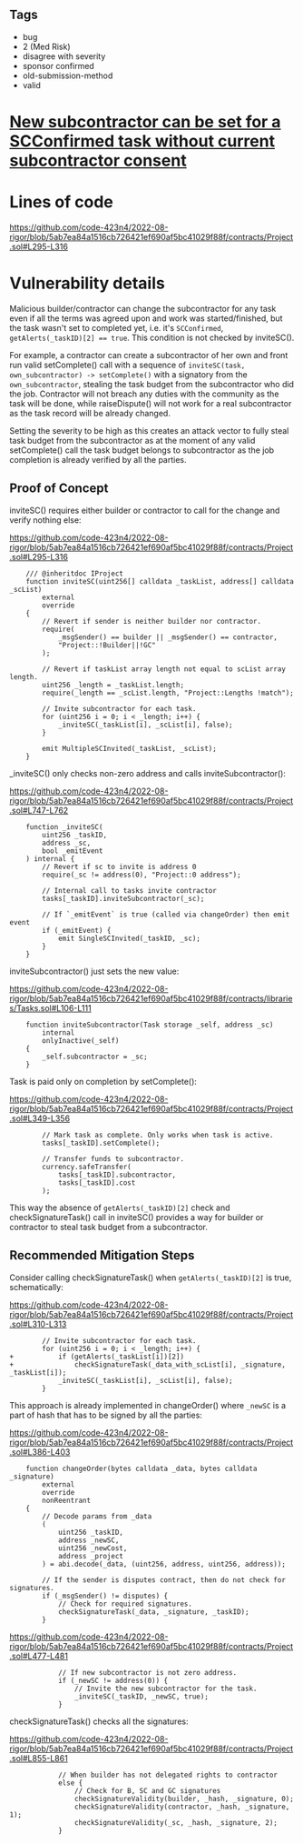 ## Tags

- bug
- 2 (Med Risk)
- disagree with severity
- sponsor confirmed
- old-submission-method
- valid

# [New subcontractor can be set for a SCConfirmed task without current subcontractor consent](https://github.com/code-423n4/2022-08-rigor-findings/issues/378) 

# Lines of code

https://github.com/code-423n4/2022-08-rigor/blob/5ab7ea84a1516cb726421ef690af5bc41029f88f/contracts/Project.sol#L295-L316


# Vulnerability details

Malicious builder/contractor can change the subcontractor for any task even if all the terms was agreed upon and work was started/finished, but the task wasn't set to completed yet, i.e. it's `SCConfirmed`, `getAlerts(_taskID)[2] == true`. This condition is not checked by inviteSC().

For example, a contractor can create a subcontractor of her own and front run valid setComplete() call with a sequence of `inviteSC(task, own_subcontractor) -> setComplete()` with a signatory from the `own_subcontractor`, stealing the task budget from the subcontractor who did the job. Contractor will not breach any duties with the community as the task will be done, while raiseDispute() will not work for a real subcontractor as the task record will be already changed.

Setting the severity to be high as this creates an attack vector to fully steal task budget from the subcontractor as at the moment of any valid setComplete() call the task budget belongs to subcontractor as the job completion is already verified by all the parties.

## Proof of Concept

inviteSC() requires either builder or contractor to call for the change and verify nothing else:

https://github.com/code-423n4/2022-08-rigor/blob/5ab7ea84a1516cb726421ef690af5bc41029f88f/contracts/Project.sol#L295-L316

```solidity
    /// @inheritdoc IProject
    function inviteSC(uint256[] calldata _taskList, address[] calldata _scList)
        external
        override
    {
        // Revert if sender is neither builder nor contractor.
        require(
            _msgSender() == builder || _msgSender() == contractor,
            "Project::!Builder||!GC"
        );

        // Revert if taskList array length not equal to scList array length.
        uint256 _length = _taskList.length;
        require(_length == _scList.length, "Project::Lengths !match");

        // Invite subcontractor for each task.
        for (uint256 i = 0; i < _length; i++) {
            _inviteSC(_taskList[i], _scList[i], false);
        }

        emit MultipleSCInvited(_taskList, _scList);
    }
```

_inviteSC() only checks non-zero address and calls inviteSubcontractor():

https://github.com/code-423n4/2022-08-rigor/blob/5ab7ea84a1516cb726421ef690af5bc41029f88f/contracts/Project.sol#L747-L762

```solidity
    function _inviteSC(
        uint256 _taskID,
        address _sc,
        bool _emitEvent
    ) internal {
        // Revert if sc to invite is address 0
        require(_sc != address(0), "Project::0 address");

        // Internal call to tasks invite contractor
        tasks[_taskID].inviteSubcontractor(_sc);

        // If `_emitEvent` is true (called via changeOrder) then emit event
        if (_emitEvent) {
            emit SingleSCInvited(_taskID, _sc);
        }
    }
```

inviteSubcontractor() just sets the new value:

https://github.com/code-423n4/2022-08-rigor/blob/5ab7ea84a1516cb726421ef690af5bc41029f88f/contracts/libraries/Tasks.sol#L106-L111

```solidity
    function inviteSubcontractor(Task storage _self, address _sc)
        internal
        onlyInactive(_self)
    {
        _self.subcontractor = _sc;
    }
```

Task is paid only on completion by setComplete():

https://github.com/code-423n4/2022-08-rigor/blob/5ab7ea84a1516cb726421ef690af5bc41029f88f/contracts/Project.sol#L349-L356

```solidity
        // Mark task as complete. Only works when task is active.
        tasks[_taskID].setComplete();

        // Transfer funds to subcontractor.
        currency.safeTransfer(
            tasks[_taskID].subcontractor,
            tasks[_taskID].cost
        );
```

This way the absence of `getAlerts(_taskID)[2]` check and checkSignatureTask() call in inviteSC() provides a way for builder or contractor to steal task budget from a subcontractor.


## Recommended Mitigation Steps

Consider calling checkSignatureTask() when `getAlerts(_taskID)[2]` is true, schematically:

https://github.com/code-423n4/2022-08-rigor/blob/5ab7ea84a1516cb726421ef690af5bc41029f88f/contracts/Project.sol#L310-L313

```solidity
        // Invite subcontractor for each task.
        for (uint256 i = 0; i < _length; i++) {
+           if (getAlerts(_taskList[i])[2])
+               checkSignatureTask(_data_with_scList[i], _signature, _taskList[i]);        
            _inviteSC(_taskList[i], _scList[i], false);
        }
```

This approach is already implemented in changeOrder() where `_newSC` is a part of hash that has to be signed by all the parties:

https://github.com/code-423n4/2022-08-rigor/blob/5ab7ea84a1516cb726421ef690af5bc41029f88f/contracts/Project.sol#L386-L403

```solidity
    function changeOrder(bytes calldata _data, bytes calldata _signature)
        external
        override
        nonReentrant
    {
        // Decode params from _data
        (
            uint256 _taskID,
            address _newSC,
            uint256 _newCost,
            address _project
        ) = abi.decode(_data, (uint256, address, uint256, address));

        // If the sender is disputes contract, then do not check for signatures.
        if (_msgSender() != disputes) {
            // Check for required signatures.
            checkSignatureTask(_data, _signature, _taskID);
        }
```

https://github.com/code-423n4/2022-08-rigor/blob/5ab7ea84a1516cb726421ef690af5bc41029f88f/contracts/Project.sol#L477-L481

```solidity
            // If new subcontractor is not zero address.
            if (_newSC != address(0)) {
                // Invite the new subcontractor for the task.
                _inviteSC(_taskID, _newSC, true);
            }
```

checkSignatureTask() checks all the signatures:

https://github.com/code-423n4/2022-08-rigor/blob/5ab7ea84a1516cb726421ef690af5bc41029f88f/contracts/Project.sol#L855-L861

```solidity
            // When builder has not delegated rights to contractor
            else {
                // Check for B, SC and GC signatures
                checkSignatureValidity(builder, _hash, _signature, 0);
                checkSignatureValidity(contractor, _hash, _signature, 1);
                checkSignatureValidity(_sc, _hash, _signature, 2);
            }
```

